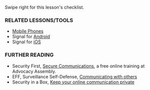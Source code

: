 [Title]: # (What now?)
[Order]: # (4)

Swipe right for this lesson's checklist.

### RELATED LESSONS/TOOLS

*   [Mobile Phones](umbrella://lesson/mobile-phones)
*   Signal for [Android](umbrella://lesson/signal-for-android)
* 	Signal for [iOS](umbrella://lesson/signal-for-ios)

### FURTHER READING

* 	Security First, [Secure Communications](https://advocacyassembly.org/en/courses/33/#/chapter/1/lesson/1), a free online training at Advocacy Assembly. 
*   EFF, Surveillance Self-Defense, [Communicating with others](https://ssd.eff.org/en/module/communicating-others)
*   Security in a Box, [Keep your online communication private](https://securityinabox.org/en/guide/secure-communication)
